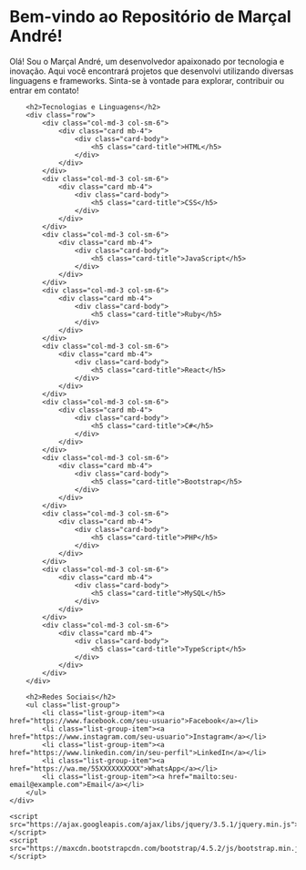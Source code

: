 <!DOCTYPE html>
<html lang="pt-BR">
<head>
    <meta charset="UTF-8">
    <meta name="viewport" content="width=device-width, initial-scale=1.0">
    <title>Apresentação - Marçal André</title>
    <link href="https://maxcdn.bootstrapcdn.com/bootstrap/4.5.2/css/bootstrap.min.css" rel="stylesheet">
</head>
<body>
    <div class="container mt-5">
        <div class="jumbotron text-center">
            <h1>Bem-vindo ao Repositório de Marçal André!</h1>
            <p>Olá! Sou o Marçal André, um desenvolvedor apaixonado por tecnologia e inovação. Aqui você encontrará projetos que desenvolvi utilizando diversas linguagens e frameworks. Sinta-se à vontade para explorar, contribuir ou entrar em contato!</p>
        </div>
        
        <h2>Tecnologias e Linguagens</h2>
        <div class="row">
            <div class="col-md-3 col-sm-6">
                <div class="card mb-4">
                    <div class="card-body">
                        <h5 class="card-title">HTML</h5>
                    </div>
                </div>
            </div>
            <div class="col-md-3 col-sm-6">
                <div class="card mb-4">
                    <div class="card-body">
                        <h5 class="card-title">CSS</h5>
                    </div>
                </div>
            </div>
            <div class="col-md-3 col-sm-6">
                <div class="card mb-4">
                    <div class="card-body">
                        <h5 class="card-title">JavaScript</h5>
                    </div>
                </div>
            </div>
            <div class="col-md-3 col-sm-6">
                <div class="card mb-4">
                    <div class="card-body">
                        <h5 class="card-title">Ruby</h5>
                    </div>
                </div>
            </div>
            <div class="col-md-3 col-sm-6">
                <div class="card mb-4">
                    <div class="card-body">
                        <h5 class="card-title">React</h5>
                    </div>
                </div>
            </div>
            <div class="col-md-3 col-sm-6">
                <div class="card mb-4">
                    <div class="card-body">
                        <h5 class="card-title">C#</h5>
                    </div>
                </div>
            </div>
            <div class="col-md-3 col-sm-6">
                <div class="card mb-4">
                    <div class="card-body">
                        <h5 class="card-title">Bootstrap</h5>
                    </div>
                </div>
            </div>
            <div class="col-md-3 col-sm-6">
                <div class="card mb-4">
                    <div class="card-body">
                        <h5 class="card-title">PHP</h5>
                    </div>
                </div>
            </div>
            <div class="col-md-3 col-sm-6">
                <div class="card mb-4">
                    <div class="card-body">
                        <h5 class="card-title">MySQL</h5>
                    </div>
                </div>
            </div>
            <div class="col-md-3 col-sm-6">
                <div class="card mb-4">
                    <div class="card-body">
                        <h5 class="card-title">TypeScript</h5>
                    </div>
                </div>
            </div>
        </div>
        
        <h2>Redes Sociais</h2>
        <ul class="list-group">
            <li class="list-group-item"><a href="https://www.facebook.com/seu-usuario">Facebook</a></li>
            <li class="list-group-item"><a href="https://www.instagram.com/seu-usuario">Instagram</a></li>
            <li class="list-group-item"><a href="https://www.linkedin.com/in/seu-perfil">LinkedIn</a></li>
            <li class="list-group-item"><a href="https://wa.me/55XXXXXXXXXX">WhatsApp</a></li>
            <li class="list-group-item"><a href="mailto:seu-email@example.com">Email</a></li>
        </ul>
    </div>

    <script src="https://ajax.googleapis.com/ajax/libs/jquery/3.5.1/jquery.min.js"></script>
    <script src="https://maxcdn.bootstrapcdn.com/bootstrap/4.5.2/js/bootstrap.min.js"></script>
</body>
</html>

